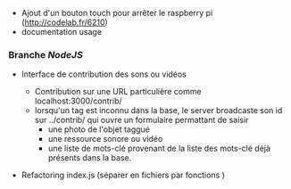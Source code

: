- Ajout d'un bouton touch pour arrêter le raspberry pi (http://codelab.fr/6210)
- documentation usage

### Branche *NodeJS*

- Interface de contribution des sons ou vidéos
	- Contribution sur une URL particulière comme localhost:3000/contrib/
	- lorsqu'un tag est inconnu dans la base, le server broadcaste son id sur ../contrib/
	qui ouvre un formulaire permattant de saisir 
		- une photo de l'objet taggué 
		- une ressource sonore ou vidéo
		- une liste de mots-clé provenant de la liste des mots-clé déjà présents dans la base.

- Refactoring index.js (séparer en fichiers par fonctions )